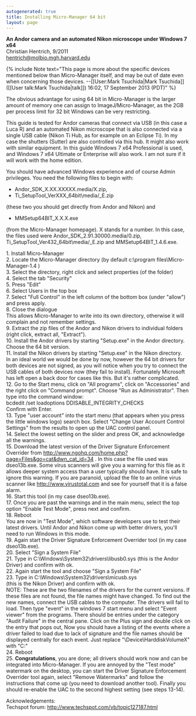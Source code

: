 ```yaml
---
autogenerated: true
title: Installing Micro-Manager 64 bit
layout: page
---
```


**An Andor camera and an automated Nikon microscope under Windows 7
x64**  
Christian Hentrich, 9/2011  
hentrich@molbio.mgh.harvard.edu

{% include Note text="This page is more about the specific devices mentioned below than Micro-Manager itself, and may be out of date even when concerning those devices. --[[User:Mark Tsuchida|Mark Tsuchida]] ([[User talk:Mark Tsuchida|talk]]) 16:02, 17 September 2013 (PDT)" %}

The obvious advantage for using 64 bit in Micro-Manager is the larger
amount of memory one can assign to ImageJ/Micro-Manager, as the 2GB per
process limit for 32 bit Windows can be very restricting.

This guide is tested for Andor cameras that connect via USB (in this
case a Luca R) and an automated Nikon microscope that is also connected
via a single USB cable (Nikon Ti Hub, as for example on an Eclipse Ti).
In my case the shutters (Sutter) are also controlled via this hub. It
might also work with similar equipment. In this guide Windows 7 x64
Professional is used, and Windows 7 x64 Ultimate or Enterprise will also
work. I am not sure if it will work with the home edition.

You should have advanced Windows experience and of course Admin
privileges. You need the following files to begin with:

  - Andor\_SDK\_X.XX.XXXXX.media/X.zip,
  - Ti\_SetupTool\_VerXXX\_64bit\media/_E.zip

(these two you should get directly from Andor and Nikon) and

  - MMSetup64BIT\_X.X.X.exe

(from the Micro-Manager homepage). X stands for a number. In this case,
the files used were Andor\_SDK\_2.91.30000.media/0.zip,
Ti\_SetupTool\_Ver432\_64bit\media/_E.zip and MMSetup64BIT\_1.4.6.exe.

1\. Install Micro-Manager  
2\. Locate the Micro-Manager directory (by default c:\\program
files\\Micro-Manager-1.4 )  
3\. Select the directory, right click and select properties (of the
folder)  
4\. Select the tab "Security"  
5\. Press "Edit"  
6\. Select Users in the top box  
7\. Select "Full Control" in the left column of the bottom box (under
"allow") and press apply.  
8\. Close the dialogue  
This allows Micro-Manager to write into its own directory, otherwise it
will complain and not remember settings.  
9\. Extract the zip files of the Andor and Nikon drivers to individual
folders (right click, extract all, "Extract").  
10\. Install the Andor drivers by starting "Setup.exe" in the Andor
directory. Choose the 64 bit version.  
11\. Install the Nikon drivers by starting "Setup.exe" in the Nikon
directory.  
In an ideal world we would be done by now, however the 64 bit drivers
for both devices are not signed, as you will notice when you try to
connect the USB cables of both devices now (they fail to install).
Fortunately Microsoft has left open a back door for cases like this. But
it's rather complicated.  
12\. Go to the Start menu, click on "All programs", click on
"Accessories" and the right click on "Command prompt". Choose "Run as
Administrator". Then type into the command window:  
bcdedit /set loadoptions DDISABLE\_INTEGRITY\_CHECKS  
Confirm with Enter.  
13\. Type "user account" into the start menu (that appears when you
press the little windows logo) search box. Select "Change User Account
Control Settings" from the results to open up the UAC control panel.  
14\. Select the lowest setting on the slider and press OK, and
acknowledge all the warnings.  
15\. Download the latest version of the Driver Signature Enforcement
Overrider from
<http://www.ngohq.com/home.php?page=Files&go=cat&dwn_cat_id=34> . In
this case the file used was dseo13b.exe. Some virus scanners will give
you a warning for this file as it allows deeper system access than a
user typically should have. It is safe to ignore this warning. If you
are paranoid, upload the file to an online virus scanner like
<http://www.virustotal.com> and see for yourself that it is a false
alarm.  
16\. Start this tool (in my case dseo13b.exe).  
17\. Once you are past the warnings and in the main menu, select the top
option "Enable Test Mode", press next and confirm.  
18\. Reboot  
You are now in "Test Mode", which software developers use to test their
latest drivers. Until Andor and Nikon come up with better drivers,
you'll need to run Windows in this mode.  
19\. Again start the Driver Signature Enforcement Overrider tool (in my
case dseo13b.exe).  
20\. Select "Sign a System File"  
21\. Type in C:\\Windows\\System32\\drivers\\libusb0.sys (this is the
Andor Driver) and confirm with ok.  
22\. Again start the tool and choose "Sign a System File"  
23\. Type in C:\\Windows\\System32\\drivers\\micusb.sys  
(this is the Nikon Driver) and confirm with ok.  
NOTE: These are the two filenames of the drivers for the current
versions. If these files are not found, the file names might have
changed. To find out the new names, connect the USB cables to the
computer. The drivers will fail to load. Then type "event" in the
windows 7 start menu and select "Event viewer" from the programs. There
should be entries under the category "Audit Failure" in the central
pane. Click on the Plus sign and double click on the entry that pops
out, Now you should have a listing of the events where a driver failed
to load due to lack of signature and the file names should be displayed
centrally for each event. Just replace "\\Device\\HarddiskVolumeX" with
"C:"  
24\. Reboot  
25\. **Congratulations**, you are done; all drivers should work now and
can be integrated into Micro-Manager. If you are annoyed by the "Test
mode" watermark on the desktop, you can start the Driver Signature
Enforcement Overrider tool again, select "Remove Watermarks" and follow
the instructions that come up (you need to download another tool).
Finally you should re-enable the UAC to the second highest setting (see
steps 13-14).  

Acknowledgements:  
Techspot forum: <http://www.techspot.com/vb/topic127187.html>
